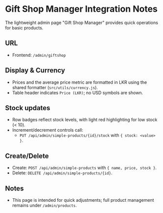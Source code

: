 # Gift Shop Manager Integration Notes

The lightweight admin page "Gift Shop Manager" provides quick operations for basic products.

## URL
- Frontend: `/admin/giftshop`

## Display & Currency
- Prices and the average price metric are formatted in LKR using the shared formatter (`src/utils/currency.js`).
- Table header indicates `Price (LKR)`; no USD symbols are shown.

## Stock updates
- Row badges reflect stock levels, with light red highlighting for low stock (< 10).
- Increment/decrement controls call:
	- `PUT /api/admin/simple-products/{id}/stock` with `{ stock: <value> }`.

## Create/Delete
- Create: `POST /api/admin/simple-products` with `{ name, price, stock }`.
- Delete: `DELETE /api/admin/simple-products/{id}`.

## Notes
- This page is intended for quick adjustments; full product management remains under `/admin/products`.
